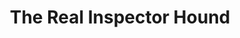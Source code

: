 ---
layout: productions
title: The Real Inspector Hound
year: 1988
featured_image: 
image_credit: 
image_alt:
image_caption:
category: 
Theatre: Jacksonville Actors Theatre
cast:
  Inspector Hound: Michael Lipp
crew:
external_links:
---